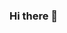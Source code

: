 ### Hi there 👋

<!--
**thirtyninetythree/thirtyninetythree** is a ✨ _special_ ✨ repository because its `README.md` (this file) appears on your GitHub profile.

Here are some ideas to get you started:

- 🔭 I’m currently working on ... Risiti
- 🌱 I’m currently learning ... Flutter
- 👯 I’m looking to collaborate on ... Data over sound
- 🤔 I’m looking for help with ... Data over sound
- 💬 Ask me about ... web2.5
- 📫 How to reach me: ... email in bio
- ⚡ Fun fact: ... I was born 
-->

